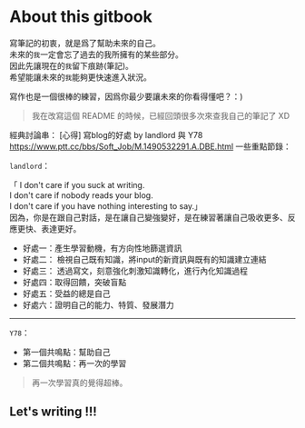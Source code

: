 # About this gitbook

寫筆記的初衷，就是爲了幫助未來的自己。  
未來的`我`一定會忘了過去的我所擁有的某些部分。  
因此先讓現在的`我`留下痕跡(筆記)。  
希望能讓未來的`我`能夠更快速進入狀況。

寫作也是一個很棒的練習，因爲你最少要讓未來的你看得懂吧？：)

> 我在改寫這個 README 的時候，已經回頭很多次來查我自己的筆記了 XD

經典討論串：
[心得] 寫blog的好處 by landlord 與 Y78
https://www.ptt.cc/bbs/Soft_Job/M.1490532291.A.DBE.html
一些重點節錄：

`landlord`：

  「 I don't care if you suck at writing.  
  I don't care if nobody reads your blog.  
  I don't care if you have nothing interesting to say.」  
  因為，你是在跟自己對話，是在讓自己變強變好，是在練習著讓自己吸收更多、反應更快、表達更好。

- 好處一：產生學習動機，有方向性地篩選資訊  
- 好處二： 檢視自己既有知識，將input的新資訊與既有的知識建立連結  
- 好處三： 透過寫文，刻意強化刺激知識轉化，進行內化知識過程
- 好處四：取得回饋，突破盲點
- 好處五：受益的總是自己
- 好處六：證明自己的能力、特質、發展潛力

---
`Y78`：

- 第一個共鳴點：幫助自己  
- 第二個共鳴點：再一次的學習

> 再一次學習真的覺得超棒。

## Let's writing !!!
